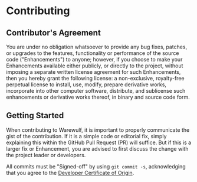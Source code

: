 # Contributing

## Contributor's Agreement

You are under no obligation whatsoever to provide any bug fixes, patches, or
upgrades to the features, functionality or performance of the source code
("Enhancements") to anyone; however, if you choose to make your Enhancements
available either publicly, or directly to the project, without imposing a
separate written license agreement for such Enhancements, then you hereby grant
the following license: a non-exclusive, royalty-free perpetual license to
install, use, modify, prepare derivative works, incorporate into other computer
software, distribute, and sublicense such enhancements or derivative works
thereof, in binary and source code form.

## Getting Started

When contributing to Warewulf, it is important to properly communicate the gist
of the contribution. If it is a simple code or editorial fix, simply explaining
this within the GitHub Pull Request (PR) will suffice. But if this is a larger
fix or Enhancement, you are advised to first discuss the change with the
project leader or developers.

All commits must be "Signed-off" by using `git commit -s`, acknowledging that
you agree to the [Developer Certificate of Origin](DCO.md).  
